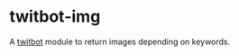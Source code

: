 # twitbot-img
A [twitbot](https://github.com/csu/twitbot) module to return images depending on keywords.
